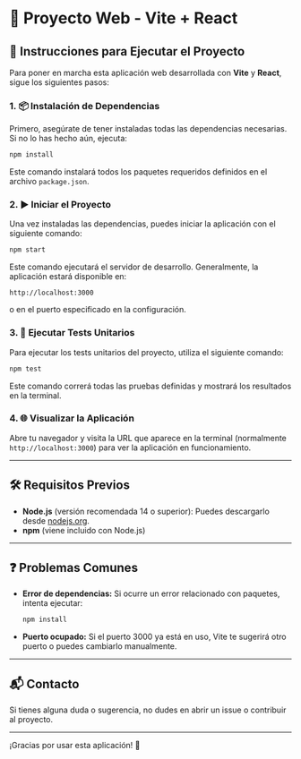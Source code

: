 # 📄 Proyecto Web - Vite + React

## 🚀 Instrucciones para Ejecutar el Proyecto

Para poner en marcha esta aplicación web desarrollada con **Vite** y **React**, sigue los siguientes pasos:

### 1. 📦 Instalación de Dependencias

Primero, asegúrate de tener instaladas todas las dependencias necesarias. Si no lo has hecho aún, ejecuta:

```bash
npm install
```

Este comando instalará todos los paquetes requeridos definidos en el archivo `package.json`.

### 2. ▶️ Iniciar el Proyecto

Una vez instaladas las dependencias, puedes iniciar la aplicación con el siguiente comando:

```bash
npm start
```

Este comando ejecutará el servidor de desarrollo. Generalmente, la aplicación estará disponible en:

```
http://localhost:3000
```

o en el puerto especificado en la configuración.

### 3. 🧪 Ejecutar Tests Unitarios

Para ejecutar los tests unitarios del proyecto, utiliza el siguiente comando:

```bash
npm test
```

Este comando correrá todas las pruebas definidas y mostrará los resultados en la terminal.

### 4. 🌐 Visualizar la Aplicación

Abre tu navegador y visita la URL que aparece en la terminal (normalmente `http://localhost:3000`) para ver la aplicación en funcionamiento.

---

## 🛠️ Requisitos Previos

- **Node.js** (versión recomendada 14 o superior): Puedes descargarlo desde [nodejs.org](https://nodejs.org/).
- **npm** (viene incluido con Node.js)

---

## ❓ Problemas Comunes

- **Error de dependencias:** Si ocurre un error relacionado con paquetes, intenta ejecutar:

  ```bash
  npm install
  ```

- **Puerto ocupado:** Si el puerto 3000 ya está en uso, Vite te sugerirá otro puerto o puedes cambiarlo manualmente.

---

## 📬 Contacto

Si tienes alguna duda o sugerencia, no dudes en abrir un issue o contribuir al proyecto.

---

¡Gracias por usar esta aplicación! 🚀

